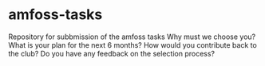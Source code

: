 # amfoss-tasks
Repository for subbmission of the amfoss tasks 
Why must we choose you?
What is your plan for the next 6 months?
How would you contribute back to the club? 
Do you have any feedback on the selection process?
